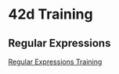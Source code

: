 # 42d Training

## Regular Expressions

[Regular Expressions Training](regular-expressions/readme.md)

